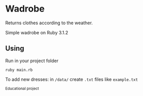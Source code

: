 # Wadrobe
 Returns clothes according to the weather.
 
 Simple wadrobe on Ruby 3.1.2
 
## Using

 Run in your project folder
 ```
 ruby main.rb
 ```
 
 To add new dresses: in `/data/` create `.txt` files like `example.txt`

<sub>Educational project</sub>

